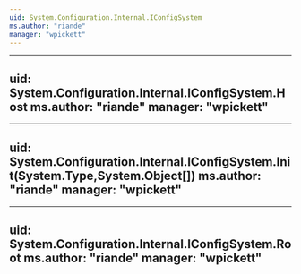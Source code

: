 ```yaml
---
uid: System.Configuration.Internal.IConfigSystem
ms.author: "riande"
manager: "wpickett"
---
```


---
uid: System.Configuration.Internal.IConfigSystem.Host
ms.author: "riande"
manager: "wpickett"
---

---
uid: System.Configuration.Internal.IConfigSystem.Init(System.Type,System.Object[])
ms.author: "riande"
manager: "wpickett"
---

---
uid: System.Configuration.Internal.IConfigSystem.Root
ms.author: "riande"
manager: "wpickett"
---
